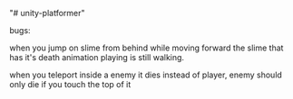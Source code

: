 "# unity-platformer" 

bugs:

when you jump on slime from behind while moving forward the slime that has it's death animation playing is still walking.

when you teleport inside a enemy it dies instead of player, enemy should only die if you touch the top of it